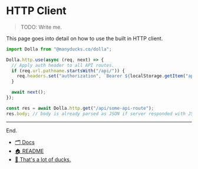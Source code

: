 # HTTP Client

> TODO: Write me.

This page goes into detail on how to use the built in HTTP client.

```js
import Dolla from "@manyducks.co/dolla";

Dolla.http.use(async (req, next) => {
  // Apply auth header to all API routes.
  if (req.url.pathname.startsWith("/api/")) {
    req.headers.set("authorization", `Bearer ${localStorage.getItem("api-key")}`);
  }

  await next();
});

const res = await Dolla.http.get("/api/some-api-route");
res.body; // body is already parsed as JSON if server responded with JSON
```

---

End.

- [🗂️ Docs](./index.md)
- [🏠 README](../README.md)
- [🦆 That's a lot of ducks.](https://www.manyducks.co)
